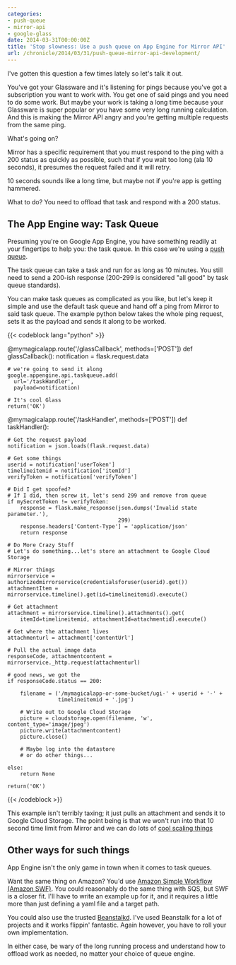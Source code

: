 ```yaml
---
categories:
- push-queue
- mirror-api
- google-glass
date: 2014-03-31T00:00:00Z
title: 'Stop slowness: Use a push queue on App Engine for Mirror API'
url: /chronicle/2014/03/31/push-queue-mirror-api-development/
---
```


I've gotten this question a few times lately so let's talk it out.

You've got your Glassware and it's listening for pings because you've got a subscription you want to work with. You get one of said pings and you need to do some work. But maybe your work is taking a long time because your Glassware is super popular or you have some very long running calculation. And this is making the Mirror API angry and you're getting multiple requests from the same ping.

What's going on?

Mirror has a specific requirement that you must respond to the ping with a 200 status as quickly as possible, such that if you wait too long (ala 10 seconds), it presumes the request failed and it will retry.

10 seconds sounds like a long time, but maybe not if you're app is getting hammered.

What to do? You need to offload that task and respond with a 200 status.

## The App Engine way: Task Queue
Presuming you're on Google App Engine, you have something readily at your fingertips to help you: the task queue. In this case we're using a [push queue](https://developers.google.com/appengine/docs/python/taskqueue/overview-push).

The task queue can take a task and run for as long as 10 minutes. You still need to send a 200-ish response (200-299 is considered "all good" by task queue standards).

You can make task queues as complicated as you like, but let's keep it simple and use the default task queue and hand off a ping from Mirror to said task queue. The example python below takes the whole ping request, sets it as the payload and sends it along to be worked.

{{< codeblock lang="python" >}}

@mymagicalapp.route('/glassCallback', methods=['POST'])
def glassCallback():
    notification = flask.request.data

    # we're going to send it along
    google.appengine.api.taskqueue.add(
      url='/taskHandler',
      payload=notification)

    # It's cool Glass
    return('OK')

@mymagicalapp.route('/taskHandler', methods=['POST'])
def taskHandler():

    # Get the request payload
    notification = json.loads(flask.request.data)

    # Get some things
    userid = notification['userToken']
    timelineitemid = notification['itemId']
    verifyToken = notification['verifyToken']

    # Did I get spoofed?
    # If I did, then screw it, let's send 299 and remove from queue
    if mySecretToken != verifyToken:
        response = flask.make_response(json.dumps('Invalid state parameter.'),
                                       299)
        response.headers['Content-Type'] = 'application/json'
        return response

    # Do More Crazy Stuff
    # Let's do something...let's store an attachment to Google Cloud Storage

    # Mirror things
    mirrorservice = authorizedmirrorservice(credentialsforuser(userid).get())
    attachmentItem = mirrorservice.timeline().get(id=timelineitemid).execute()
    
    # Get attachment
    attachment = mirrorservice.timeline().attachments().get(
        itemId=timelineitemid, attachmentId=attachmentid).execute()

    # Get where the attachment lives
    attachmenturl = attachment['contentUrl']

    # Pull the actual image data
    responseCode, attachmentcontent = mirrorservice._http.request(attachmenturl)

    # good news, we got the
    if responseCode.status == 200:

        filename = ('/mymagicalapp-or-some-bucket/ugi-' + userid + '-' +
                    timelineitemid + '.jpg')
        
        # Write out to Google Cloud Storage
        picture = cloudstorage.open(filename, 'w', content_type='image/jpeg')
        picture.write(attachmentcontent)
        picture.close()

        # Maybe log into the datastore
        # or do other things...

    else:
        return None

    return('OK')
{{< /codeblock >}}

This example isn't terribly taxing; it just pulls an attachment and sends it to Google Cloud Storage. The point being is that we won't run into that 10 second time limit from Mirror and we can do lots of [cool scaling things](https://developers.google.com/appengine/docs/python/taskqueue/)

## Other ways for such things
App Engine isn't the only game in town when it comes to task queues.

Want the same thing on Amazon? You'd use [Amazon Simple Workflow (Amazon SWF)](http://aws.amazon.com/swf/). You could reasonably do the same thing with SQS, but SWF is a closer fit. I'll have to write an example up for it, and it requires a little more than just defining a yaml file and a target path.

You could also use the trusted [Beanstalkd](http://kr.github.io/beanstalkd/). I've used Beanstalk for a lot of projects and it works flippin' fantastic. Again however, you have to roll your own implementation.

In either case, be wary of the long running process and understand how to offload work as needed, no matter your choice of queue engine.